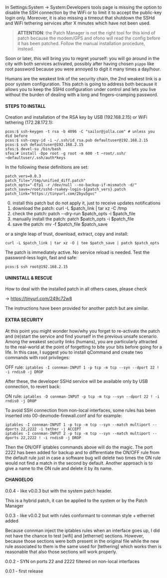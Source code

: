In Settings:System -> System:Developers tools page is missing the option to disable the SSH connection by the WiFi or to limit it to accept the public-key login only. Moreover, it is also missing a timeout that shutdown the SSHd and WiFi tethering services after X minutes which have not been used.

> **ATTENTION**: the Patch Manager is not the right tool for this kind of patch because the modem/GPS and ofono will read the config before it has been patched. Follow the manual installation procedure, instead.

Soon or later, this will bring you to regret yourself: you will go around in the city with both services activated, possibly after having chosen `pippo` like root password because you were annoyed to digit it many times a day/hour.

Humans are the weakest link of the security chain, the 2nd weakest link is a poor system configuration. This patch is going to address both because it allows you to keep the SSHd configuration under control and lets you live without the burden of dealing with a long and fingers-cramping password.

#### STEPS TO INSTALL ####

Creation and installation of the RSA key by USB (192.168.2.15) or WiFi tethering (172.28.172.1):

```
pcos:$ ssh-keygen -t rsa -b 4096 -C "sailor@jolla.com" # unless you did before
pcos:$ ssh-copy-id -i ~/.ssh/id_rsa.pub defaultuser@192.168.2.15
pcos:$ ssh defaultuser@192.168.2.15
sfos:$ devel-su /bin/bash
sfos:# install -Dpo root -g root -m 600 -t ~root/.ssh/ ~defaultuser/.ssh/auth*keys
```

In the following these definitions are set:

```
patch_vers=0.0.3
patch_file="/tmp/unified_diff.patch"
patch_opts="-Efp1 -r /dev/null --no-backup-if-mismatch -d/"
patch_save=/root/sshd-rsakey-login-${patch_vers}.patch
patch_link="https://tinyurl.com/2byu5gvc"
```

0. install this patch but do not apply it, just to receive updates notifications
1. download the patch: curl -L $patch_link | tar xz -C /tmp
2. check the patch: patch --dry-run $patch_opts -i $patch_file
3. manually install the patch: patch $patch_opts -i $patch_file
4. save the patch: mv -f $patch_file $patch_save

or a single leap of trust, download, extract, copy and install:

```
curl -L $patch_link | tar xz -O | tee $patch_save | patch $patch_opts
```

The patch is immediately active. No service reload is needed. Test the password-less login, fast and safe:

`pcos:$ ssh root@192.168.2.15`

#### UNINSTALL & RESCUE ####

How to deal with the installed patch in all others cases, please check

-> https://tinyurl.com/249c72w8

The instructions have been provided for another patch but are similar.

#### EXTRA SECURITY ####

At this point you might wonder how/why you forget to re-activate the patch and (re)start the service and find yourself in the previous unsafe scenario. Among the weakest security links (humans), you are particularly attracted to the real-world at the point of forgetting to bite your bits before going for a life. In this case, I suggest you to install qCommand and create two commands with root privileges:

OFF rule: `iptables -I connman-INPUT 1 -p tcp -m tcp --syn --dport 22 ! -i rndis0 -j DROP`

After these, the developer SSHd service will be available only by USB connection, to revert back:

ON rule: `iptables -D connman-INPUT -p tcp -m tcp --syn --dport 22 ! -i rndis0 -j DROP`

To avoid SSH connection from non-local interfaces, some rules has been inserted into 00-devmode-firewall.conf and for example:

```
iptables -I connman-INPUT 1 -p tcp -m tcp --syn --match multiport --dports 22,2222 -i tether -j ACCEPT
iptables -I connman-INPUT 2 -p tcp -m tcp --syn --match multiport --dports 22,2222 ! -i rndis0 -j DROP
```

Then the ON/OFF iptables commands above will do the magic. The port 2222 has been added for backup and to differentiate the ON/OFF rule from the default rule just in case a software bug will delete two times the ON rule would not find a match in the second by default. Another approach is to give a name to the ON rule and delete it by its name.

#### CHANGELOG ####

0.0.4 - like v0.0.3 but with the system patch header. 

This is a hybrid patch, it can be applied to the system or by the Patch Manager

0.0.3 - like v0.0.2 but with rules conformant to connman style + ethernet added

Because connman inject the iptables rules when an interface goes up, I did not have the chance to test [wifi] and [ethernet] sections. However, because those sections were both present in the original file while the new rule associated to them is the same used for [tethering] which works then is reasonable that also those sections will work properly.

0.0.2 - SYN on ports 22 and 2222 filtered on non-local interfaces

0.0.1 - first release
